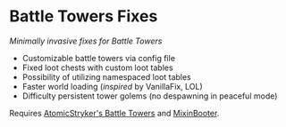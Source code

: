# Battle Towers Fixes

*Minimally invasive fixes for Battle Towers*

* Customizable battle towers via config file
* Fixed loot chests with custom loot tables
* Possibility of utilizing namespaced loot tables
* Faster world loading (*inspired* by VanillaFix, LOL)
* Difficulty persistent tower golems (no despawning in peaceful mode)

Requires [AtomicStryker's Battle Towers](https://www.curseforge.com/minecraft/mc-mods/atomicstrykers-battle-towers) and [MixinBooter](https://www.curseforge.com/minecraft/mc-mods/mixin-booter).